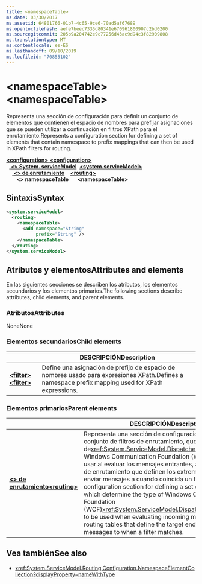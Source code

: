 ```yaml
---
title: <namespaceTable>
ms.date: 03/30/2017
ms.assetid: 64801766-01b7-4c65-9ce6-70ad5af67689
ms.openlocfilehash: aefe7beec7335d80341e670961800907c2bd0200
ms.sourcegitcommit: 205b9a204742e9c77256d43ac9d94c3f82909808
ms.translationtype: MT
ms.contentlocale: es-ES
ms.lasthandoff: 09/10/2019
ms.locfileid: "70855102"
---
```

# <a name="namespacetable"></a><span data-ttu-id="21329-101">\<namespaceTable></span><span class="sxs-lookup"><span data-stu-id="21329-101">\<namespaceTable></span></span>

<span data-ttu-id="21329-102">Representa una sección de configuración para definir un conjunto de elementos que contienen el espacio de nombres para prefijar asignaciones que se pueden utilizar a continuación en filtros XPath para el enrutamiento.</span><span class="sxs-lookup"><span data-stu-id="21329-102">Represents a configuration section for defining a set of elements that contain namespace to prefix mappings that can then be used in XPath filters for routing.</span></span>

<span data-ttu-id="21329-103">[ **\<configuration>** ](../configuration-element.md)</span><span class="sxs-lookup"><span data-stu-id="21329-103">[**\<configuration>**](../configuration-element.md)</span></span>\
<span data-ttu-id="21329-104">&nbsp;&nbsp;[ **\<> System. serviceModel**](system-servicemodel.md)</span><span class="sxs-lookup"><span data-stu-id="21329-104">&nbsp;&nbsp;[**\<system.serviceModel>**](system-servicemodel.md)</span></span>\
<span data-ttu-id="21329-105">&nbsp;&nbsp;&nbsp;&nbsp;[ **\<> de enrutamiento**](routing.md)</span><span class="sxs-lookup"><span data-stu-id="21329-105">&nbsp;&nbsp;&nbsp;&nbsp;[**\<routing>**](routing.md)</span></span>\
<span data-ttu-id="21329-106">&nbsp;&nbsp;&nbsp;&nbsp;&nbsp;&nbsp; **\<> namespaceTable**</span><span class="sxs-lookup"><span data-stu-id="21329-106">&nbsp;&nbsp;&nbsp;&nbsp;&nbsp;&nbsp;**\<namespaceTable>**</span></span>  
  
## <a name="syntax"></a><span data-ttu-id="21329-107">Sintaxis</span><span class="sxs-lookup"><span data-stu-id="21329-107">Syntax</span></span>  
  
```xml  
<system.serviceModel>
  <routing>
    <namespaceTable>
      <add namespace="String"
           prefix="String" />
    </namespaceTable>
  </routing>
</system.serviceModel>
```  
  
## <a name="attributes-and-elements"></a><span data-ttu-id="21329-108">Atributos y elementos</span><span class="sxs-lookup"><span data-stu-id="21329-108">Attributes and elements</span></span>

<span data-ttu-id="21329-109">En las siguientes secciones se describen los atributos, los elementos secundarios y los elementos primarios.</span><span class="sxs-lookup"><span data-stu-id="21329-109">The following sections describe attributes, child elements, and parent elements.</span></span>

### <a name="attributes"></a><span data-ttu-id="21329-110">Atributos</span><span class="sxs-lookup"><span data-stu-id="21329-110">Attributes</span></span>

<span data-ttu-id="21329-111">None</span><span class="sxs-lookup"><span data-stu-id="21329-111">None</span></span>

### <a name="child-elements"></a><span data-ttu-id="21329-112">Elementos secundarios</span><span class="sxs-lookup"><span data-stu-id="21329-112">Child elements</span></span>

|     | <span data-ttu-id="21329-113">DESCRIPCIÓN</span><span class="sxs-lookup"><span data-stu-id="21329-113">Description</span></span> |
| --- | ----------- |
| [<span data-ttu-id="21329-114"> **\<filter>** </span><span class="sxs-lookup"><span data-stu-id="21329-114">**\<filter>**</span></span>](filter.md) | <span data-ttu-id="21329-115">Define una asignación de prefijo de espacio de nombres usado para expresiones XPath.</span><span class="sxs-lookup"><span data-stu-id="21329-115">Defines a namespace prefix mapping used for XPath expressions.</span></span> |

### <a name="parent-elements"></a><span data-ttu-id="21329-116">Elementos primarios</span><span class="sxs-lookup"><span data-stu-id="21329-116">Parent elements</span></span>

|     | <span data-ttu-id="21329-117">DESCRIPCIÓN</span><span class="sxs-lookup"><span data-stu-id="21329-117">Description</span></span> |
| --- | ----------- |
| [<span data-ttu-id="21329-118"> **\<> de enrutamiento**</span><span class="sxs-lookup"><span data-stu-id="21329-118">**\<routing>**</span></span>](routing.md) | <span data-ttu-id="21329-119">Representa una sección de configuración para definir un conjunto de filtros de enrutamiento, que determinan el tipo de<xref:System.ServiceModel.Dispatcher.MessageFilter> Windows Communication Foundation (WCF) que se va a usar al evaluar los mensajes entrantes, así como las tablas de enrutamiento que definen los extremos de destino. enviar mensajes a cuando coincida un filtro.</span><span class="sxs-lookup"><span data-stu-id="21329-119">Represents a configuration section for defining a set of routing filters, which determine the type of Windows Communication Foundation (WCF)<xref:System.ServiceModel.Dispatcher.MessageFilter> to be used when evaluating incoming messages, as well as routing tables that define the target endpoints to send messages to when a filter matches.</span></span> |

## <a name="see-also"></a><span data-ttu-id="21329-120">Vea también</span><span class="sxs-lookup"><span data-stu-id="21329-120">See also</span></span>

- <xref:System.ServiceModel.Routing.Configuration.NamespaceElementCollection?displayProperty=nameWithType>
